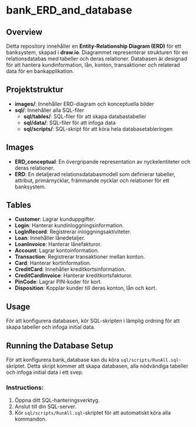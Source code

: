 # bank_ERD_and_database

## Overview
Detta repository innehåller en **Entity-Relationship Diagram (ERD)** för ett banksystem, skapad i **draw.io**. Diagrammet representerar strukturen för en relationsdatabas med tabeller och deras relationer.
Databasen är designad för att hantera kundinformation, lån, konton, transaktioner och relaterad data för en bankapplikation.

## Projektstruktur
- **images/**: Innehåller ERD-diagram och konceptuella bilder
- **sql/**: Innehåller alla SQL-filer
  - **sql/tables/**: SQL-filer för att skapa databastabeller
  - **sql/data/**: SQL-filer för att infoga data
  - **sql/scripts/**: SQL-skript för att köra hela databasetableringen

## Images
- **ERD_conceptual**: En övergripande representation av nyckelentiteter och deras relationer.
- **ERD**: En detaljerad relationsdatabasmodell som definierar tabeller, attribut, primärnycklar, främmande nycklar och relationer för ett banksystem.

## Tables
- **Customer**: Lagrar kunduppgifter.
- **Login**: Hanterar kundinloggningsinformation.
- **LogInRecord**: Registrerar inloggningsaktiviteter.
- **Loan**: Innehåller lånedetaljer.
- **LoanInvoice**: Hanterar lånefakturor.
- **Account**: Lagrar kontoinformation.
- **Transaction**: Registrerar transaktioner mellan konton.
- **Card**: Hanterar kortinformation.
- **CreditCard**: Innehåller kreditkortsinformation.
- **CreditCardInvoice**: Hanterar kreditkortsfakturor.
- **PinCode**: Lagrar PIN-koder för kort.
- **Disposition**: Kopplar kunder till deras konton, lån och kort.

## Usage
För att konfigurera databasen, kör SQL-skripten i lämplig ordning för att skapa tabeller och infoga initial data.

## Running the Database Setup

För att konfigurera bank_database kan du köra `sql/scripts/RunAll.sql`-skriptet. Detta skript kommer att skapa databasen, alla nödvändiga tabeller och infoga initial data i ett svep.

### Instructions:
1. Öppna ditt SQL-hanteringsverktyg.
2. Anslut till din SQL-server.
3. Kör `sql/scripts/RunAll.sql`-skriptet för att automatiskt köra alla kommandon. 
